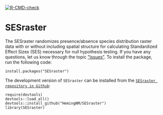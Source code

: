 <!-- badges: start -->
[![R-CMD-check](https://github.com/HemingNM/SESraster/actions/workflows/R-CMD-check.yaml/badge.svg)](https://github.com/HemingNM/SESraster/actions/workflows/R-CMD-check.yaml)
<!-- badges: end -->

# SESraster
The SESraster randomizes presence/absence species distribution raster data with or without including spatial structure for calculating Standardized Effect Sizes (SES) necessary for null hypothesis testing.
If you have any questions, let us know through the topic ["Issues"](https://github.com/HemingNM/SESraster/issues). To install the package, run the following code:

```{r}
install.packages("SESraster")
```

The development version of `SESraster` can be installed from the [`SESraster repository in Github`](https://github.com/HemingNM/SESraster):

```{r}
require(devtools)
devtools::load_all()
devtools::install_github("HemingNM/SESraster")
library(SESraster)
```
